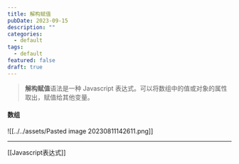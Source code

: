 ```yaml
---
title: 解构赋值
pubDate: 2023-09-15
description: ""
categories:
  - default
tags:
  - default
featured: false
draft: true
---
```

> **解构赋值**语法是一种 Javascript 表达式。可以将数组中的值或对象的属性取出，赋值给其他变量。

#### 数组

![[../../assets/Pasted image 20230811142611.png]]

---

[[Javascript表达式]]
